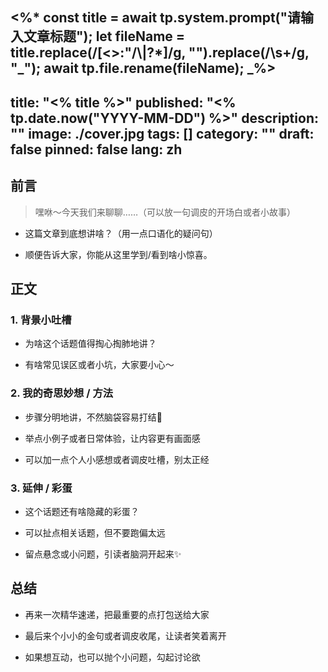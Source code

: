 <%*
const title = await tp.system.prompt("请输入文章标题");
let fileName = title.replace(/[<>:"/\\|?*]/g, "").replace(/\s+/g, "_");
await tp.file.rename(fileName);
_%>
---
title: "<% title %>"
published: "<% tp.date.now("YYYY-MM-DD") %>"
description: ""
image: ./cover.jpg
tags: []
category: ""
draft: false
pinned: false
lang: zh
---

## 前言

> 嘿咻～今天我们来聊聊……（可以放一句调皮的开场白或者小故事）

- 这篇文章到底想讲啥？（用一点口语化的疑问句）
    
- 顺便告诉大家，你能从这里学到/看到啥小惊喜。
    

## 正文

### 1. 背景小吐槽

- 为啥这个话题值得掏心掏肺地讲？
    
- 有啥常见误区或者小坑，大家要小心～
    

### 2. 我的奇思妙想 / 方法

- 步骤分明地讲，不然脑袋容易打结🤯
    
- 举点小例子或者日常体验，让内容更有画面感
    
- 可以加一点个人小感想或者调皮吐槽，别太正经
    

### 3. 延伸 / 彩蛋

- 这个话题还有啥隐藏的彩蛋？
    
- 可以扯点相关话题，但不要跑偏太远
    
- 留点悬念或小问题，引读者脑洞开起来✨
    

## 总结

- 再来一次精华速递，把最重要的点打包送给大家
    
- 最后来个小小的金句或者调皮收尾，让读者笑着离开
    
- 如果想互动，也可以抛个小问题，勾起讨论欲